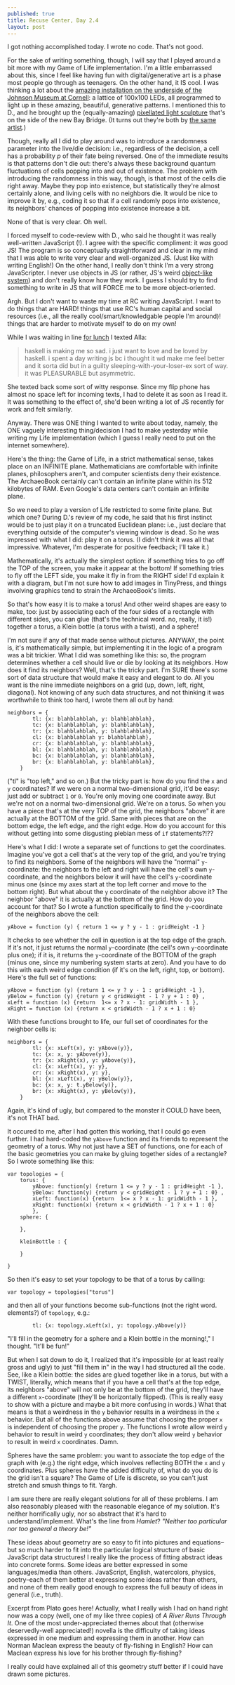 ```yaml
---
published: true
title: Recuse Center, Day 2.4
layout: post
---
```

I got nothing accomplished today. I wrote no code. That's not good.

For the sake of writing something, though, I will say that I played around a bit more with my Game of Life implementation. I'm a little embarrassed about this, since I feel like having fun with digital/generative art is a phase most people go through as teenagers. On the other hand, it IS cool. I was thinking a lot about the [amazing installation on the underside of the Johnson Museum at Cornell](http://museum.cornell.edu/exhibitions/leo-villareal-cosmos): a lattice of 100x100 LEDs, all programmed to light up in these amazing, beautiful, generative patterns. I mentioned this to D., and he brought up the (equally-amazing) [pixellated light sculpture](http://thebaylights.org/) that's on the side of the new Bay Bridge. (It turns out they're both by [the same artist](http://villareal.net/).)

Though, really all I did to play around was to introduce a randomness parameter into the live/die decision: i.e., regardless of the decision, a cell has a probability *p* of their fate being reversed. One of the immediate results is that patterns don't die out: there's always these background quantum fluctuations of cells popping into and out of existence. The problem with introducing the randomness in this way, though, is that most of the cells die right away. Maybe they pop into existence, but statistically they're almost certainly alone, and living cells with no neighbors die. It would be nice to improve it by, e.g., coding it so that if a cell randomly pops into existence, its neighbors' chances of popping into existence increase a bit.

None of that is very clear. Oh well.

I forced myself to code-review with D., who said he thought it was really well-written JavaScript (!). I agree with the specific compliment: it *was* good JS! The program is so conceptually straightforward and clear in my mind that I was able to write very clear and well-organized JS. (Just like with writing English!) On the other hand, I really don't think I'm a very strong JavaScripter. I never use objects in JS (or rather, JS's weird [object-like system](https://en.wikipedia.org/wiki/Prototype-based_programming)) and don't really know how they work. I guess I should try to find something to write in JS that will FORCE me to be more object-oriented.

Argh. But I don't want to waste my time at RC writing JavaScript. I want to do things that are HARD! things that use RC's human capital and social resources (i.e., all the really cool/smart/knowledgable people I'm around)! things that are harder to motivate myself to do on my own!

While I was waiting in line [for lunch](http://vanessas.com/) I texted Alla:

> haskell is making me so sad. i just want to love and be loved by haskell. i spent a day writing js bc i thought it wd make me feel better and it sorta did but in a guilty sleeping-with-your-loser-ex sort of way. it was PLEASURABLE but asymmetric.

She texted back some sort of witty response. Since my flip phone has almost no space left for incoming texts, I had to delete it as soon as I read it. It was something to the effect of, she'd been writing a lot of JS recently for work and felt similarly.

Anyway. There was ONE thing I wanted to write about today, namely, the ONE vaguely interesting thing/decision I had to make yesterday while writing my Life implementation (which I guess I really need to put on the internet somewhere).

Here's the thing: the Game of Life, in a strict mathematical sense, takes place on an INFINITE plane. Mathematicians are comfortable with infinite planes, philosophers aren't, and computer scientists deny their existence. The ArchaeoBook certainly can't contain an infinite plane within its 512 kilobytes of RAM. Even Google's data centers can't contain an infinite plane. 

So we need to play a version of Life restricted to some finite plane. But which one? During D.'s review of my code, he said that his first instinct would be to just play it on a truncated Euclidean plane: i.e., just declare that everything outside of the computer's viewing window is dead. So he was impressed with what I did: play it on a torus. (I didn't think it was all that impressive. Whatever, I'm desperate for positive feedback; I'll take it.)

Mathematically, it's actually the simplest option: if something tries to go off the TOP of the screen, you make it appear at the bottom! If something tries to fly off the LEFT side, you make it fly in from the RIGHT side! I'd explain it with a diagram, but I'm not sure how to add images in TinyPress, and things involving graphics tend to strain the ArchaeoBook's limits. 

So that's how easy it is to make a torus! And other weird shapes are easy to make, too: just by associating each of the four sides of a rectangle with different sides, you can glue (that's the technical word. no, really, it is!) together a torus, a Klein bottle (a torus with a twist), and a sphere!

I'm not sure if any of that made sense without pictures. ANYWAY, the point is, it's mathematically simple, but implementing it in the logic of a program was a bit trickier. What I did was something like this: so, the program determines whether a cell should live or die by looking at its neighbors. How does it find its neighbors? Well, that's the tricky part. I'm SURE there's some sort of data structure that would make it easy and elegant to do. All you want is the nine immediate neighbors on a grid (up, down, left, right, diagonal). Not knowing of any such data structures, and not thinking it was worthwhile to think too hard, I wrote them all out by hand:

    neighbors = {
    		tl: {x: blahblahblah, y: blahblahblah},
    		tc: {x: blahblahblah, y: blahblahblah},
    		tr: {x: blahblahblah, y: blahblahblah},
    		cl: {x: blahblahblah y: blahblahblah},
    		cr: {x: blahblahblah, y: blahblahblah},
    		bl: {x: blahblahblah, y: blahblahblah},
    		bc: {x: blahblahblah, y: blahblahblah},
    		br: {x: blahblahblah, y: blahblahblah},
    	}

("tl" is "top left," and so on.) But the tricky part is: how do you find the `x` and `y` coordinates? If we were on a normal two-dimensional grid, it'd be easy: just add or subtract `1` or `0`. You're only moving one coordinate away. But we're not on a normal two-dimensional grid. We're on a torus. So when you have a piece that's at the very TOP of the grid, the neighbors "above" it are actually at the BOTTOM of the grid. Same with pieces that are on the bottom edge, the left edge, and the right edge. How do you account for this without getting into some disgusting plebian mess of `if` statements?!??

Here's what I did: I wrote a separate set of functions to get the coordinates. Imagine you've got a cell that's at the very top of the grid, and you're trying to find its neighbors. Some of the neighbors will have the "normal" `y`-coordinate: the neighbors to the left and right will have the cell's own `y`-coordinate, and the neighbors below it will have the cell's `y`-coordinate minus one (since my axes start at the top left corner and move to the bottom right). But what about the `y` coordinate of the neighbor above it? The neighbor "above" it is actually at the bottom of the grid. How do you account for that? So I wrote a function specifically to find the `y`-coordinate of the neighbors above the cell:

    yAbove = function (y) { return 1 <= y ? y - 1 : gridHeight -1 }

It checks to see whether the cell in question is at the top edge of the graph. If it's not, it just returns the normal `y`-coordinate (the cell's own `y`-coordinate plus one); if it is, it returns the `y`-coordinate of the BOTTOM of the graph (minus one, since my numbering system starts at zero). And you have to do this with each weird edge condition (if it's on the left, right, top, or bottom). Here's the full set of functions:

    yAbove = function (y) {return 1 <= y ? y - 1 : gridHeight -1 },
    yBelow = function (y) {return y < gridHeight - 1 ? y + 1 : 0} ,
    xLeft = function (x) {return  1<= x ? x - 1: gridWidth - 1 },
    xRight = function (x) {return x < gridWidth - 1 ? x + 1 : 0}

With these functions brought to life, our full set of coordinates for the neighbor cells is:

    neighbors = {
    		tl: {x: xLeft(x), y: yAbove(y)},
    		tc: {x: x, y: yAbove(y)},
    		tr: {x: xRight(x), y: yAbove(y)},
    		cl: {x: xLeft(x), y: y},
    		cr: {x: xRight(x), y: y},
    		bl: {x: xLeft(x), y: yBelow(y)},
    		bc: {x: x, y: t.yBelow(y)},
    		br: {x: xRight(x), y: yBelow(y)},
    	}

Again, it's kind of ugly, but compared to the monster it COULD have been, it's not THAT bad.

It occured to me, after I had gotten this working, that I could go even further. I had hard-coded the `yAbove` function and its friends to represent the geometry of a torus. Why not just have a SET of functions, one for each of the basic geometries you can make by gluing together sides of a rectangle? So I wrote something like this: 

    var topologies = {
    	torus: {
    		yAbove: function(y) {return 1 <= y ? y - 1 : gridHeight -1 },
    		yBelow: function(y) {return y < gridHeight - 1 ? y + 1 : 0} ,
    		xLeft: function(x) {return  1<= x ? x - 1: gridWidth - 1 },
    		xRight: function(x) {return x < gridWidth - 1 ? x + 1 : 0}
    		},
    	sphere: {
    
    	},	
    	
    	kleinBottle : {
    
    	}
    
    }

So then it's easy to set your topology to be that of a torus by calling:

    var topology = topologies["torus"]

and then all of your functions become sub-functions (not the right word. elements?) of `topology`, e.g.:

    		tl: {x: topology.xLeft(x), y: topology.yAbove(y)}

"I'll fill in the geometry for a sphere and a Klein bottle in the morning!," I thought. "It'll be fun!"

But when I sat down to do it, I realized that it's impossible (or at least really gross and ugly) to just "fill them in" in the way I had structured all the code. See, like a Klein bottle: the sides are glued together like in a torus, but with a TWIST, literally, which means that if you have a cell that's at the top edge, its neighbors "above" will not only be at the bottom of the grid, they'll have a different `x`-coordinate (they'll be horizontally flipped). (This is really easy to show with a picture and maybe a bit more confusing in words.) What that means is that a weirdness in the `y` behavior results in a weirdness in the `x` behavior. But all of the functions above assume that choosing the proper `x` is independent of choosing the proper `y`. The functions I wrote allow weird `y` behavior to result in weird `y` coordinates; they don't allow weird `y` behavior to result in weird `x` coordinates. Damn. 

Spheres have the same problem: you want to associate the top edge of the graph with (e.g.) the right edge, which involves reflecting BOTH the `x` and `y` coordinates. Plus spheres have the added difficulty of, what do you do is the grid isn't a square? The Game of Life is discrete, so you can't just stretch and smush things to fit. Yargh.

I am sure there are really elegant solutions for all of these problems. I am also reasonably pleased with the reasonable elegance of my solution. It's neither horrifically ugly, nor so abstract that it's hard to understand/implement. What's the line from *Hamlet*? *"Neither too particular nor too general a theory be!"*

These ideas about geometry are so easy to fit into pictures and equations–but so much harder to fit into the particular logical structure of basic JavaScript data structures! I really like the process of fitting abstract ideas into concrete forms. Some ideas are better expressed in some languages/media than others. JavaScript, English, watercolors, physics, poetry–each of them better at expressing some ideas rather than others, and none of them really good enough to express the full beauty of ideas in general (i.e., truth).

Excerpt from Plato goes here! Actually, what I really wish I had on hand right now was a copy (well, one of my like three copies) of *A River Runs Through It*. One of the most under-appreciated themes about that (otherwise deservedly-well appreciated!) novella is the difficulty of taking ideas expressed in one medium and expressing them in another. How can Norman Maclean express the beauty of fly-fishing in English? How can Maclean express his love for his brother through fly-fishing?

I really could have explained all of this geometry stuff better if I could have drawn some pictures.
